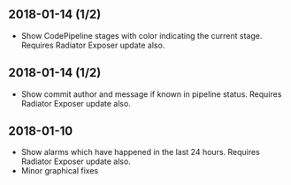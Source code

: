 ## 2018-01-14 (1/2)
* Show CodePipeline stages with color indicating the current stage. Requires 
Radiator Exposer update also.

## 2018-01-14 (1/2)
* Show commit author and message if known in pipeline status. Requires 
Radiator Exposer update also.

## 2018-01-10
* Show alarms which have happened in the last 24 hours. Requires 
Radiator Exposer update also.
* Minor graphical fixes